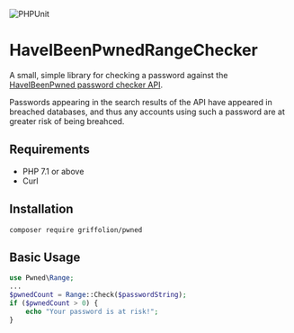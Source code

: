![PHPUnit](https://github.com/Griffolion/pwned/workflows/PHPUnit/badge.svg)

# HaveIBeenPwnedRangeChecker

A small, simple library for checking a password against the [HaveIBeenPwned password checker API](https://haveibeenpwned.com/API/v3#PwnedPasswords).

Passwords appearing in the search results of the API have appeared in breached databases, and thus any accounts using such a password are at greater risk of being breahced.

## Requirements

- PHP 7.1 or above
- Curl

## Installation

`composer require griffolion/pwned`

## Basic Usage

```php
use Pwned\Range;
...
$pwnedCount = Range::Check($passwordString);
if ($pwnedCount > 0) {
    echo "Your password is at risk!";
}
```